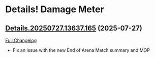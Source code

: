 # Details! Damage Meter

## [Details.20250727.13637.165](https://github.com/Tercioo/Details-Damage-Meter/tree/Details.20250727.13637.165) (2025-07-27)
[Full Changelog](https://github.com/Tercioo/Details-Damage-Meter/compare/Details.20250726.13636.165...Details.20250727.13637.165) 

- Fix an issue with the new End of Arena Match summary and MOP  
